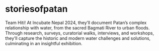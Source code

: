 # storiesofpatan
Team Hiti! At Incubate Nepal 2024, they’ll document Patan’s complex relationship with water, from the sacred Bagmati River to urban floods. Through research, surveys, curatorial walks, interviews, and workshops, they’ll capture the historic and modern water challenges and solutions, culminating in an insightful exhibition.
